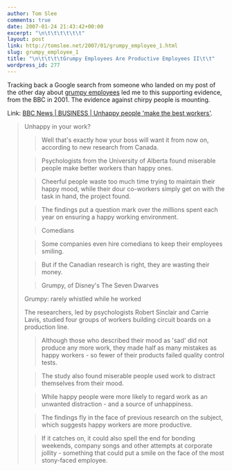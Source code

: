```yaml
---
author: Tom Slee
comments: true
date: 2007-01-24 21:43:42+00:00
excerpt: "\n\t\t\t\t\t\t"
layout: post
link: http://tomslee.net/2007/01/grumpy_employee_1.html
slug: grumpy_employee_1
title: "\n\t\t\t\tGrumpy Employees Are Productive Employees II\t\t"
wordpress_id: 277
---
```



				

Tracking back a Google search from someone who landed on my post of the other day about [grumpy employees](http://whimsley.typepad.com/whimsley/2007/01/grumpy_employee.html) led me to this supporting evidence, from the BBC in 2001. The evidence against chirpy people is mounting.




Link: [BBC News | BUSINESS | Unhappy people 'make the best workers'](http://news.bbc.co.uk/2/hi/business/1386484.stm).


<blockquote>Unhappy in your work?

> 
> Well that's exactly how your boss will want it from now on, according to new research from Canada.
> 
> 

> 
> Psychologists from the University of Alberta found miserable people make better workers than happy ones.
> 
> 

> 
> Cheerful people waste too much time trying to maintain their happy mood, while their dour co-workers simply get on with the task in hand, the project found.
> 
> 

> 
> The findings put a question mark over the millions spent each year on ensuring a happy working environment.
> 
> 

> 
> Comedians
> 
> 

> 
> Some companies even hire comedians to keep their employees smiling.
> 
> 

> 
> But if the Canadian research is right, they are wasting their money.
> 
> 

> 
> Grumpy, of Disney's The Seven Dwarves  

Grumpy: rarely whistled while he worked  

The researchers, led by psychologists Robert Sinclair and Carrie Lavis, studied four groups of workers building circuit boards on a production line.
> 
> 

> 
> Although those who described their mood as 'sad' did not produce any more work, they made half as many mistakes as happy workers - so fewer of their products failed quality control tests.
> 
> 

> 
> The study also found miserable people used work to distract themselves from their mood.
> 
> 

> 
> While happy people were more likely to regard work as an unwanted distraction - and a source of unhappiness.
> 
> 

> 
> The findings fly in the face of previous research on the subject, which suggests happy workers are more productive.
> 
> 

> 
> If it catches on, it could also spell the end for bonding weekends, company songs and other attempts at corporate jollity - something that could put a smile on the face of the most stony-faced employee.
> 
> </blockquote>

  




		
